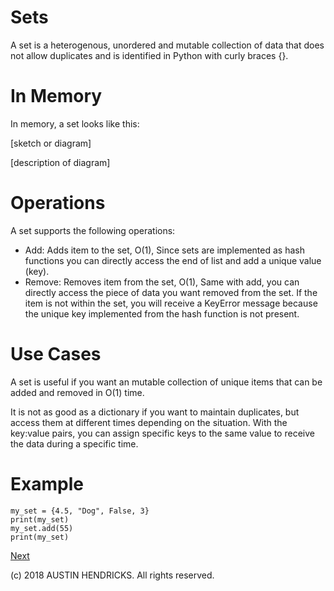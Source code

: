 # Sets

A set is a heterogenous, unordered and mutable collection of data that does not allow duplicates and is identified in Python with curly braces {}.

# In Memory

In memory, a set looks like this:

\[sketch or diagram\]

\[description of diagram\]

# Operations

A set supports the following operations:

* Add: Adds item to the set, O(1), Since sets are implemented as hash functions you can directly access the end of list and add a unique value (key).
* Remove: Removes item from the set, O(1), Same with add, you can directly access the piece of data you want removed from the set. If the item is not within the set, you will receive a KeyError message because the unique key implemented from the hash function is not present.

# Use Cases

A set is useful if you want an mutable collection of unique items that can be added and removed in O(1) time.

It is not as good as a dictionary if you want to maintain duplicates, but access them at different times depending on the situation. With the key:value pairs, you can assign specific keys to the same value to receive the data during a specific time.

# Example

```
my_set = {4.5, "Dog", False, 3}
print(my_set)
my_set.add(55)
print(my_set)
```

[Next](dictionary.md)

(c) 2018 AUSTIN HENDRICKS. All rights reserved.
